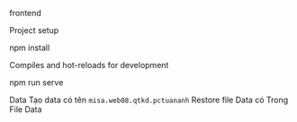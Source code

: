 frontend


Project setup

 npm install
 
 Compiles and hot-reloads for development
 
 npm run serve
 
 Data 
 Tạo data có tên `misa.web08.qtkd.pctuananh`
 Restore file Data có Trong File Data
